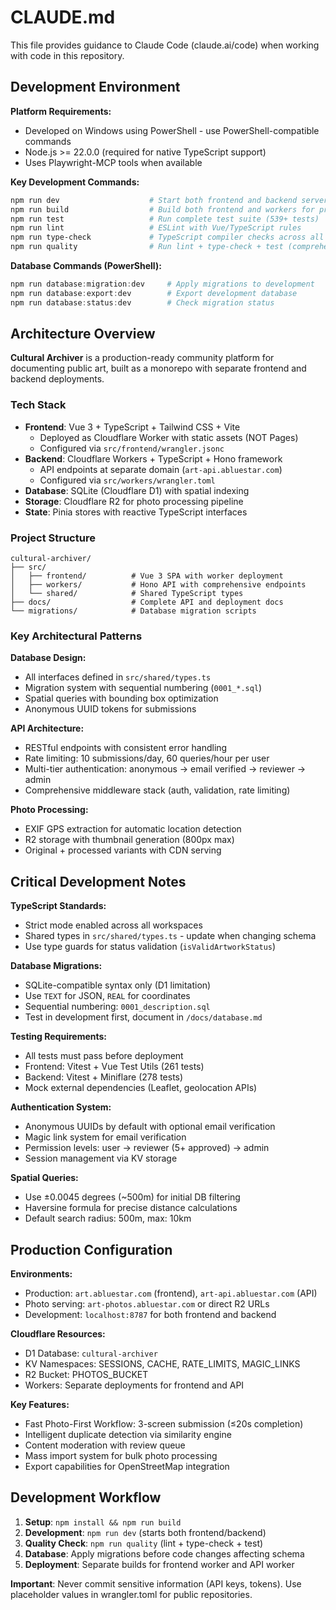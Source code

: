 # CLAUDE.md

This file provides guidance to Claude Code (claude.ai/code) when working with code in this repository.

## Development Environment

**Platform Requirements:**
- Developed on Windows using PowerShell - use PowerShell-compatible commands
- Node.js >= 22.0.0 (required for native TypeScript support)
- Uses Playwright-MCP tools when available

**Key Development Commands:**
```powershell
npm run dev                    # Start both frontend and backend servers
npm run build                  # Build both frontend and workers for production  
npm run test                   # Run complete test suite (539+ tests)
npm run lint                   # ESLint with Vue/TypeScript rules
npm run type-check             # TypeScript compiler checks across all workspaces
npm run quality                # Run lint + type-check + test (comprehensive)
```

**Database Commands (PowerShell):**
```powershell
npm run database:migration:dev     # Apply migrations to development
npm run database:export:dev        # Export development database
npm run database:status:dev        # Check migration status
```

## Architecture Overview

**Cultural Archiver** is a production-ready community platform for documenting public art, built as a monorepo with separate frontend and backend deployments.

### Tech Stack
- **Frontend**: Vue 3 + TypeScript + Tailwind CSS + Vite
  - Deployed as Cloudflare Worker with static assets (NOT Pages)
  - Configured via `src/frontend/wrangler.jsonc`
- **Backend**: Cloudflare Workers + TypeScript + Hono framework  
  - API endpoints at separate domain (`art-api.abluestar.com`)
  - Configured via `src/workers/wrangler.toml`
- **Database**: SQLite (Cloudflare D1) with spatial indexing
- **Storage**: Cloudflare R2 for photo processing pipeline
- **State**: Pinia stores with reactive TypeScript interfaces

### Project Structure
```
cultural-archiver/
├── src/
│   ├── frontend/          # Vue 3 SPA with worker deployment
│   ├── workers/           # Hono API with comprehensive endpoints
│   └── shared/            # Shared TypeScript types
├── docs/                  # Complete API and deployment docs
└── migrations/            # Database migration scripts
```

### Key Architectural Patterns

**Database Design:**
- All interfaces defined in `src/shared/types.ts`
- Migration system with sequential numbering (`0001_*.sql`)
- Spatial queries with bounding box optimization
- Anonymous UUID tokens for submissions

**API Architecture:**
- RESTful endpoints with consistent error handling
- Rate limiting: 10 submissions/day, 60 queries/hour per user
- Multi-tier authentication: anonymous → email verified → reviewer → admin
- Comprehensive middleware stack (auth, validation, rate limiting)

**Photo Processing:**
- EXIF GPS extraction for automatic location detection
- R2 storage with thumbnail generation (800px max)
- Original + processed variants with CDN serving

## Critical Development Notes

**TypeScript Standards:**
- Strict mode enabled across all workspaces
- Shared types in `src/shared/types.ts` - update when changing schema
- Use type guards for status validation (`isValidArtworkStatus`)

**Database Migrations:**
- SQLite-compatible syntax only (D1 limitation)
- Use `TEXT` for JSON, `REAL` for coordinates
- Sequential numbering: `0001_description.sql`
- Test in development first, document in `/docs/database.md`

**Testing Requirements:**
- All tests must pass before deployment
- Frontend: Vitest + Vue Test Utils (261 tests)
- Backend: Vitest + Miniflare (278 tests)
- Mock external dependencies (Leaflet, geolocation APIs)

**Authentication System:**
- Anonymous UUIDs by default with optional email verification
- Magic link system for email verification
- Permission levels: user → reviewer (5+ approved) → admin
- Session management via KV storage

**Spatial Queries:**
- Use ±0.0045 degrees (~500m) for initial DB filtering
- Haversine formula for precise distance calculations
- Default search radius: 500m, max: 10km

## Production Configuration

**Environments:**
- Production: `art.abluestar.com` (frontend), `art-api.abluestar.com` (API)
- Photo serving: `art-photos.abluestar.com` or direct R2 URLs
- Development: `localhost:8787` for both frontend and backend

**Cloudflare Resources:**
- D1 Database: `cultural-archiver`
- KV Namespaces: SESSIONS, CACHE, RATE_LIMITS, MAGIC_LINKS  
- R2 Bucket: PHOTOS_BUCKET
- Workers: Separate deployments for frontend and API

**Key Features:**
- Fast Photo-First Workflow: 3-screen submission (≤20s completion)
- Intelligent duplicate detection via similarity engine
- Content moderation with review queue
- Mass import system for bulk photo processing
- Export capabilities for OpenStreetMap integration

## Development Workflow

1. **Setup**: `npm install && npm run build`
2. **Development**: `npm run dev` (starts both frontend/backend)  
3. **Quality Check**: `npm run quality` (lint + type-check + test)
4. **Database**: Apply migrations before code changes affecting schema
5. **Deployment**: Separate builds for frontend worker and API worker

**Important**: Never commit sensitive information (API keys, tokens). Use placeholder values in wrangler.toml for public repositories.